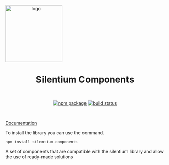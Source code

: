 <p align="center">
  <a href="https://silentium-lab.github.io/silentium/#/en/" target="_blank" rel="noopener noreferrer" style="display:flex">
      <img width="180" src="https://silentium-lab.github.io/silentium/assets/img/logo.svg" alt="logo">  
  </a>
</p>
<h1 align="center">Silentium Components</h1>
<br/>
<p align="center">
  <a href="https://npmjs.com/package/silentium"><img src="https://img.shields.io/npm/v/silentium-components.svg" alt="npm package"></a>
  <a href="https://github.com/silentium-lab/silentium-components/actions/workflows/node.js.yml"><img src="https://github.com/silentium-lab/silentium-components/actions/workflows/node.js.yml/badge.svg" alt="build status"></a>
</p>
<br/>

[Documentation](https://silentium-lab.github.io/silentium-components/)

To install the library you can use the command.

```bash
npm install silentium-components
```

A set of components that are compatible with the silentium library and allow the use of ready-made solutions
